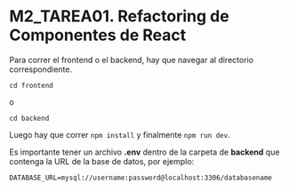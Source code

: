 # M2_TAREA01. Refactoring de Componentes de React

Para correr el frontend o el backend, hay que navegar al directorio correspondiente.

```
cd frontend
```

o

```
cd backend
```

Luego hay que correr `npm install` y finalmente `npm run dev`.

Es importante tener un archivo **.env** dentro de la carpeta de **backend** que contenga la URL de la base de datos, por ejemplo:

`DATABASE_URL=mysql://username:password@localhost:3306/databasename`